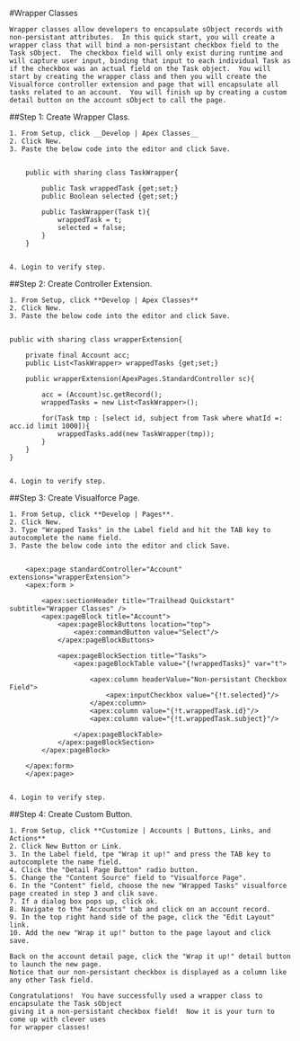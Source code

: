 #Wrapper Classes

	Wrapper classes allow developers to encapsulate sObject records with non-persistant attributes.  In this quick start, you will create a wrapper class that will bind a non-persistant checkbox field to the Task sObject.  The checkbox field will only exist during runtime and will capture user input, binding that input to each individual Task as if the checkbox was an actual field on the Task object.  You will start by creating the wrapper class and then you will create the Visualforce controller extension and page that will encapsulate all tasks related to an account.  You will finish up by creating a custom detail button on the account sObject to call the page.


##Step 1: Create Wrapper Class.

	1. From Setup, click __Develop | Apex Classes__
	2. Click New.
	3. Paste the below code into the editor and click Save.


		public with sharing class TaskWrapper{

		    public Task wrappedTask {get;set;}
		    public Boolean selected {get;set;}

		    public TaskWrapper(Task t){
		        wrappedTask = t;
		        selected = false;
		    }
		}


	4. Login to verify step.

##Step 2: Create Controller Extension.

	1. From Setup, click **Develop | Apex Classes**
	2. Click New.
	3. Paste the below code into the editor and click Save.


	public with sharing class wrapperExtension{

	    private final Account acc;
	    public List<TaskWrapper> wrappedTasks {get;set;}

	    public wrapperExtension(ApexPages.StandardController sc){

	        acc = (Account)sc.getRecord();
	        wrappedTasks = new List<TaskWrapper>();

	        for(Task tmp : [select id, subject from Task where whatId =: acc.id limit 1000]){
	            wrappedTasks.add(new TaskWrapper(tmp));
	        }
	    }
	}


	4. Login to verify step.

##Step 3: Create Visualforce Page.

	1. From Setup, click **Develop | Pages**.
	2. Click New.
	3. Type "Wrapped Tasks" in the Label field and hit the TAB key to autocomplete the name field.
	3. Paste the below code into the editor and click Save.


		<apex:page standardController="Account" extensions="wrapperExtension">
		<apex:form >

		    <apex:sectionHeader title="Trailhead Quickstart" subtitle="Wrapper Classes" />
		    <apex:pageBlock title="Account">
		        <apex:pageBlockButtons location="top">
		            <apex:commandButton value="Select"/>
		        </apex:pageBlockButtons>

		        <apex:pageBlockSection title="Tasks">
		            <apex:pageBlockTable value="{!wrappedTasks}" var="t">

		                <apex:column headerValue="Non-persistant Checkbox Field">
		                    <apex:inputCheckbox value="{!t.selected}"/>
		                </apex:column>
		                <apex:column value="{!t.wrappedTask.id}"/>
		                <apex:column value="{!t.wrappedTask.subject}"/>

		            </apex:pageBlockTable>
		        </apex:pageBlockSection>
		    </apex:pageBlock>

		</apex:form>
		</apex:page>


	4. Login to verify step.

##Step 4: Create Custom Button.

	1. From Setup, click **Customize | Accounts | Buttons, Links, and Actions**
	2. Click New Button or Link.
	3. In the Label field, tpe "Wrap it up!" and press the TAB key to autocomplete the name field.
	4. Click the "Detail Page Button" radio button.
	5. Change the "Content Source" field to "Visualforce Page".
	6. In the "Content" field, choose the new "Wrapped Tasks" visualforce page created in step 3 and clik save.
	7. If a dialog box pops up, click ok.
	8. Navigate to the "Accounts" tab and click on an account record.
	9. In the top right hand side of the page, click the "Edit Layout" link.
	10. Add the new "Wrap it up!" button to the page layout and click save.

	Back on the account detail page, click the "Wrap it up!" detail button to launch the new page.
	Notice that our non-persistant checkbox is displayed as a column like any other Task field.

	Congratulations!  You have successfully used a wrapper class to encapsulate the Task sObject
	giving it a non-persistant checkbox field!  Now it is your turn to come up with clever uses
	for wrapper classes!